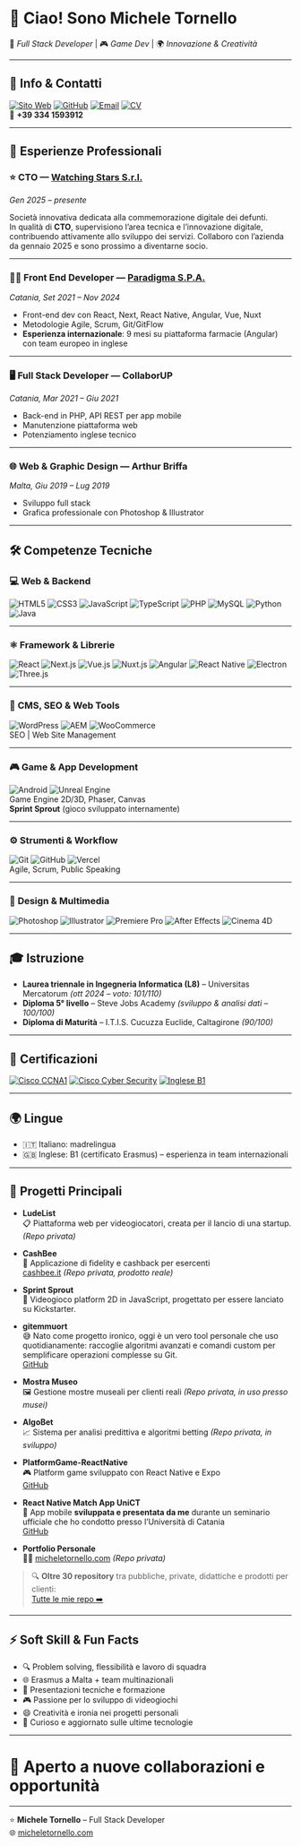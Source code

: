 # 👋 Ciao! Sono **Michele Tornello**  
🚀 *Full Stack Developer* | 🎮 *Game Dev* | 🌍 *Innovazione & Creatività*

---

## 📌 Info & Contatti

[![Sito Web](https://img.shields.io/badge/-micheletornello.com-24292e?style=for-the-badge&logo=Google-Chrome&logoColor=white)](https://micheletornello.com)
[![GitHub](https://img.shields.io/badge/-GitHub-181717?style=for-the-badge&logo=github&logoColor=white)](https://github.com/Flame0510)
[![Email](https://img.shields.io/badge/-Email-EA4335?style=for-the-badge&logo=gmail&logoColor=white)](mailto:micheletornello5@gmail.com)
[![CV](https://img.shields.io/badge/-Scarica%20CV-0A66C2?style=for-the-badge&logo=adobeacrobatreader&logoColor=white)](https://micheletornello.com/CV.pdf)  
📱 **+39 334 1593912**

---

## 🏢 Esperienze Professionali

### ⭐ CTO — [Watching Stars S.r.l.](https://watchingstars.it)  
*Gen 2025 – presente*

Società innovativa dedicata alla commemorazione digitale dei defunti.  
In qualità di **CTO**, supervisiono l’area tecnica e l’innovazione digitale, contribuendo attivamente allo sviluppo dei servizi. Collaboro con l’azienda da gennaio 2025 e sono prossimo a diventarne socio.

---

### 🧑‍💻 Front End Developer — [Paradigma S.P.A.](https://paradigma.me)  
*Catania, Set 2021 – Nov 2024*  
- Front-end dev con React, Next, React Native, Angular, Vue, Nuxt  
- Metodologie Agile, Scrum, Git/GitFlow  
- **Esperienza internazionale**: 9 mesi su piattaforma farmacie (Angular) con team europeo in inglese

---

### 🖥️ Full Stack Developer — **CollaborUP**  
*Catania, Mar 2021 – Giu 2021*  
- Back-end in PHP, API REST per app mobile  
- Manutenzione piattaforma web  
- Potenziamento inglese tecnico

---

### 🌐 Web & Graphic Design — **Arthur Briffa**  
*Malta, Giu 2019 – Lug 2019*  
- Sviluppo full stack  
- Grafica professionale con Photoshop & Illustrator

---

## 🛠️ Competenze Tecniche

### 💻 **Web & Backend**
![HTML5](https://img.shields.io/badge/-HTML5-E34F26?style=flat-square&logo=html5&logoColor=white)
![CSS3](https://img.shields.io/badge/-CSS3-1572B6?style=flat-square&logo=css3&logoColor=white)
![JavaScript](https://img.shields.io/badge/-JavaScript-F7DF1E?style=flat-square&logo=javascript&logoColor=black)
![TypeScript](https://img.shields.io/badge/-TypeScript-3178C6?style=flat-square&logo=typescript&logoColor=white)
![PHP](https://img.shields.io/badge/-PHP-777BB4?style=flat-square&logo=php&logoColor=white)
![MySQL](https://img.shields.io/badge/-MySQL-4479A1?style=flat-square&logo=mysql&logoColor=white)
![Python](https://img.shields.io/badge/-Python-3776AB?style=flat-square&logo=python&logoColor=white)
![Java](https://img.shields.io/badge/-Java-007396?style=flat-square&logo=java&logoColor=white)

---

### ⚛️ **Framework & Librerie**
![React](https://img.shields.io/badge/-React-20232A?style=flat-square&logo=react&logoColor=61DAFB)
![Next.js](https://img.shields.io/badge/-Next.js-000?style=flat-square&logo=nextdotjs&logoColor=white)
![Vue.js](https://img.shields.io/badge/-Vue.js-4FC08D?style=flat-square&logo=vue.js&logoColor=white)
![Nuxt.js](https://img.shields.io/badge/-Nuxt.js-00C58E?style=flat-square&logo=nuxt.js&logoColor=white)
![Angular](https://img.shields.io/badge/-Angular-DD0031?style=flat-square&logo=angular&logoColor=white)
![React Native](https://img.shields.io/badge/-React%20Native-20232A?style=flat-square&logo=react&logoColor=61DAFB)
![Electron](https://img.shields.io/badge/-Electron-47848F?style=flat-square&logo=electron&logoColor=white)
![Three.js](https://img.shields.io/badge/-Three.js-000000?style=flat-square&logo=three.js&logoColor=white)

---

### 🧩 **CMS, SEO & Web Tools**
![WordPress](https://img.shields.io/badge/-WordPress-21759B?style=flat-square&logo=wordpress&logoColor=white)
![AEM](https://img.shields.io/badge/-AEM-FA0F00?style=flat-square&logo=adobe&logoColor=white)
![WooCommerce](https://img.shields.io/badge/-WooCommerce-96588A?style=flat-square&logo=woocommerce&logoColor=white)  
SEO | Web Site Management

---

### 🎮 **Game & App Development**
![Android](https://img.shields.io/badge/-Android-3DDC84?style=flat-square&logo=android&logoColor=white)
![Unreal Engine](https://img.shields.io/badge/-Unreal_Engine-313131?style=flat-square&logo=unrealengine&logoColor=white)  
Game Engine 2D/3D, Phaser, Canvas  
**Sprint Sprout** (gioco sviluppato internamente)

---

### ⚙️ **Strumenti & Workflow**
![Git](https://img.shields.io/badge/-Git-F05032?style=flat-square&logo=git&logoColor=white)
![GitHub](https://img.shields.io/badge/-GitHub-181717?style=flat-square&logo=github&logoColor=white)
![Vercel](https://img.shields.io/badge/-Vercel-000?style=flat-square&logo=vercel&logoColor=white)  
Agile, Scrum, Public Speaking

---

### 🎨 **Design & Multimedia**
![Photoshop](https://img.shields.io/badge/-Photoshop-31A8FF?style=flat-square&logo=adobephotoshop&logoColor=white)
![Illustrator](https://img.shields.io/badge/-Illustrator-FF9A00?style=flat-square&logo=adobeillustrator&logoColor=white)
![Premiere Pro](https://img.shields.io/badge/-Premiere_Pro-9999FF?style=flat-square&logo=adobepremierepro&logoColor=white)
![After Effects](https://img.shields.io/badge/-After_Effects-9999FF?style=flat-square&logo=adobeaftereffects&logoColor=white)
![Cinema 4D](https://img.shields.io/badge/-Cinema_4D-011A6A?style=flat-square&logo=maxon&logoColor=white)

---

## 🎓 Istruzione

- **Laurea triennale in Ingegneria Informatica (L8)** – Universitas Mercatorum *(ott 2024 – voto: 101/110)*  
- **Diploma 5° livello** – Steve Jobs Academy *(sviluppo & analisi dati – 100/100)*  
- **Diploma di Maturità** – I.T.I.S. Cucuzza Euclide, Caltagirone *(90/100)*

---

## 🏅 Certificazioni

[![Cisco CCNA1](https://img.shields.io/badge/Cisco%20CCNA1-Networking%20Essentials-blue?style=flat-square&logo=cisco&logoColor=white)]()
[![Cisco Cyber Security](https://img.shields.io/badge/Cyber%20Security-Essentials-darkgreen?style=flat-square&logo=cisco&logoColor=white)]()
[![Inglese B1](https://img.shields.io/badge/English-B1-blue?style=flat-square&logo=googletranslate&logoColor=white)]()

---

## 🌍 Lingue

- 🇮🇹 Italiano: madrelingua  
- 🇬🇧 Inglese: B1 (certificato Erasmus) – esperienza in team internazionali

---

## 🚀 Progetti Principali

- **LudeList**  
  📋 Piattaforma web per videogiocatori, creata per il lancio di una startup. *(Repo privata)*

- **CashBee**  
  🐝 Applicazione di fidelity e cashback per esercenti  
  [cashbee.it](https://cashbee.it) *(Repo privata, prodotto reale)*

- **Sprint Sprout**  
  🌱 Videogioco platform 2D in JavaScript, progettato per essere lanciato su Kickstarter.

- **gitemmuort**  
  😅 Nato come progetto ironico, oggi è un vero tool personale che uso quotidianamente: raccoglie algoritmi avanzati e comandi custom per semplificare operazioni complesse su Git.  
  [GitHub](https://github.com/Flame0510/gitemmuort)

- **Mostra Museo**  
  🖼️ Gestione mostre museali per clienti reali *(Repo privata, in uso presso musei)*

- **AlgoBet**  
  📈 Sistema per analisi predittiva e algoritmi betting *(Repo privata, in sviluppo)*

- **PlatformGame-ReactNative**  
  🎮 Platform game sviluppato con React Native e Expo  
  [GitHub](https://github.com/Flame0510/PlatformGame-ReactNative)

- **React Native Match App UniCT**  
  📲 App mobile **sviluppata e presentata da me** durante un seminario ufficiale che ho condotto presso l’Università di Catania  
  [GitHub](https://github.com/Flame0510/react-native-match-app-unict)

- **Portfolio Personale**  
  👨‍💻 [micheletornello.com](https://micheletornello.com) *(Repo privata)*

> 🔍 **Oltre 30 repository** tra pubbliche, private, didattiche e prodotti per clienti:  
> [Tutte le mie repo ➡️](https://github.com/Flame0510?tab=repositories&sort=updated)

---

## ⚡ Soft Skill & Fun Facts

- 🔍 Problem solving, flessibilità e lavoro di squadra  
- 🌐 Erasmus a Malta + team multinazionali  
- 🎤 Presentazioni tecniche e formazione  
- 🎮 Passione per lo sviluppo di videogiochi  
- 😄 Creatività e ironia nei progetti personali  
- 🚀 Curioso e aggiornato sulle ultime tecnologie

---

# 💼 **Aperto a nuove collaborazioni e opportunità**

---

⭐️ **Michele Tornello** – Full Stack Developer  
🌐 [micheletornello.com](https://micheletornello.com)
